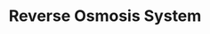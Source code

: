 ---
title: Reverse Osmosis System
subtitle: 
image: assets/img/portfolio/beilin.jpg
alt: Reverse Osmosis system 

caption:
  title: Reverse Osmosis System
  subtitle: 
  thumbnail: assets/img/portfolio/beilin.jpg
---